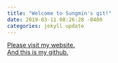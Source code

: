 ```yaml
---
title: "Welcome to Sungmin's git!"
date: 2019-03-11 08:26:28 -0400
categories: jekyll update
---
```

[Please visit my website.](http://http://13.231.107.102/)  
[And this is my github.](https://github.com/sungminlim8909)
